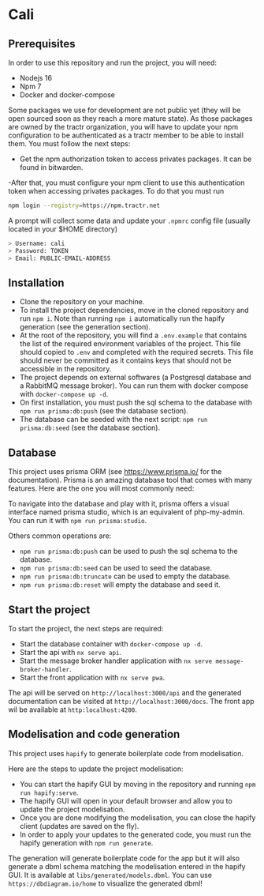 # Cali

## Prerequisites

In order to use this repository and run the project, you will need:

- Nodejs 16
- Npm 7
- Docker and docker-compose

Some packages we use for development are not public yet (they will be open
sourced soon as they reach a more mature state). As those packages are owned by
the tractr organization, you will have to update your npm configuration to be
authenticated as a tractr member to be able to install them. You must follow the
next steps:

- Get the npm authorization token to access privates packages. It can be found
  in bitwarden.

-After that, you must configure your npm client to use this authentication token
when accessing privates packages. To do that you must run

```bash
npm login --registry=https://npm.tractr.net
```

A prompt will collect some data and update your `.npmrc` config file (usually
located in your $HOME directory)

```bash
> Username: cali
> Password: TOKEN
> Email: PUBLIC-EMAIL-ADDRESS
```

## Installation

- Clone the repository on your machine.
- To install the project dependencies, move in the cloned repository and run
  `npm i`. Note than running `npm i` automatically run the hapify generation
  (see the generation section).
- At the root of the repository, you will find a `.env.example` that contains
  the list of the required environment variables of the project. This file
  should copied to `.env` and completed with the required secrets. This file
  should never be committed as it contains keys that should not be accessible in
  the repository.
- The project depends on external softwares (a Postgresql database and a
  RabbitMQ message broker). You can run them with docker compose with
  `docker-compose up -d`.
- On first installation, you must push the sql schema to the database with
  `npm run prisma:db:push` (see the database section).
- The database can be seeded with the next script: `npm run prisma:db:seed` (see
  the database section).

## Database

This project uses prisma ORM (see <https://www.prisma.io/> for the
documentation). Prisma is an amazing database tool that comes with many
features. Here are the one you will most commonly need:

To navigate into the database and play with it, prisma offers a visual interface
named prisma studio, which is an equivalent of php-my-admin. You can run it with
`npm run prisma:studio`.

Others common operations are:

- `npm run prisma:db:push` can be used to push the sql schema to the database.
- `npm run prisma:db:seed` can be used to seed the database.
- `npm run prisma:db:truncate` can be used to empty the database.
- `npm run prisma:db:reset` will empty the database and seed it.

## Start the project

To start the project, the next steps are required:

- Start the database container with `docker-compose up -d`.
- Start the api with `nx serve api`.
- Start the message broker handler application with
  `nx serve message-broker-handler`.
- Start the front application with `nx serve pwa`.

The api will be served on `http://localhost:3000/api` and the generated
documentation can be visited at `http://localhost:3000/docs`. The front app wil
be available at `http:localhost:4200`.

## Modelisation and code generation

This project uses `hapify` to generate boilerplate code from modelisation.

Here are the steps to update the project modelisation:

- You can start the hapify GUI by moving in the repository and running
  `npm run hapify:serve`.
- The hapify GUI will open in your default browser and allow you to update the
  project modelisation.
- Once you are done modifying the modelisation, you can close the hapify client
  (updates are saved on the fly).
- In order to apply your updates to the generated code, you must run the hapify
  generation with `npm run generate`.

The generation will generate boilerplate code for the app but it will also
generate a dbml schema matching the modelisation entered in the hapify GUI. It
is available at `libs/generated/models.dbml`. You can use
`https://dbdiagram.io/home` to visualize the generated dbml!
